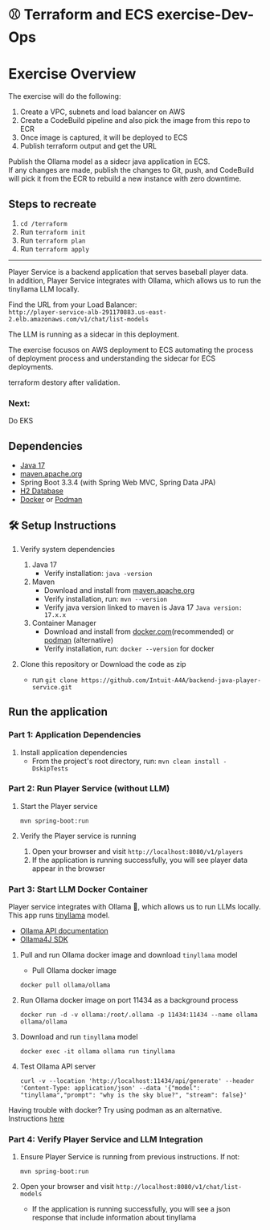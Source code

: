 # ⚾ Terraform and ECS exercise-Dev-Ops

# Exercise Overview

The exercise will do the following:

1. Create a VPC, subnets and load balancer on AWS  
2. Create a CodeBuild pipeline and also pick the image from this repo to ECR  
3. Once image is captured, it will be deployed to ECS  
4. Publish terraform output and get the URL  

Publish the Ollama model as a sidecr java application in ECS.  
If any changes are made, publish the changes to Git, push, and CodeBuild will pick it from the ECR to rebuild a new instance with zero downtime.

## Steps to recreate

1. `cd /terraform`  
2. Run `terraform init`  
3. Run `terraform plan`  
4. Run `terraform apply`  

---

Player Service is a backend application that serves baseball player data.  
In addition, Player Service integrates with Ollama, which allows us to run the tinyllama LLM locally.

Find the URL from your Load Balancer:  
`http://player-service-alb-291170883.us-east-2.elb.amazonaws.com/v1/chat/list-models`

The LLM is running as a sidecar in this deployment.


The exercise focusos on AWS deployment to ECS automating the process of deployment process and understanding the sidecar for ECS deployments. 

terraform destory after validation. 

### Next: 

Do EKS 





## Dependencies

- [Java 17](https://www.oracle.com/java/technologies/javase/jdk17-archive-downloads.html)
- [maven.apache.org](https://maven.apache.org/install.html)
- Spring Boot 3.3.4 (with Spring Web MVC, Spring Data JPA)
- [H2 Database](https://www.h2database.com/html/main.html)
- [Docker](https://www.docker.com/) or [Podman](https://podman.io/)

## 🛠️ Setup Instructions

1. Verify system dependencies
   1. Java 17
      - Verify installation: `java -version`
   2. Maven
      - Download and install from [maven.apache.org](https://maven.apache.org/install.html)
      - Verify installation, run: `mvn --version`
      - Verify java version linked to maven is Java 17 `Java version: 17.x.x`
   3. Container Manager
      - Download and install from [docker.com](https://www.docker.com/)(recommended) or [podman](https://podman.io/) (alternative)
      - Verify installation, run: `docker --version` for docker

2. Clone this repository or Download the code as zip
   - run `git clone https://github.com/Intuit-A4A/backend-java-player-service.git`

## Run the application

### Part 1: Application Dependencies

1. Install application dependencies
    - From the project's root directory, run: `mvn clean install -DskipTests`

### Part 2: Run Player Service (without LLM)

1. Start the Player service

   ```shell
   mvn spring-boot:run
   ```

2. Verify the Player service is running
      1. Open your browser and visit `http://localhost:8080/v1/players`
      2. If the application is running successfully, you will see player data appear in the browser

### Part 3: Start LLM Docker Container

Player service integrates with Ollama 🦙, which allows us to run LLMs locally. This app runs [tinyllama](https://ollama.com/library/tinyllama) model.

- [Ollama API documentation](https://github.com/ollama/ollama/blob/main/docs/api.md)
- [Ollama4J SDK](https://ollama4j.github.io/ollama4j/intro)

1. Pull and run Ollama docker image and download `tinyllama` model
   - Pull Ollama docker image

    ```shell
    docker pull ollama/ollama
    ```

2. Run Ollama docker image on port 11434 as a background process

    ```shell
    docker run -d -v ollama:/root/.ollama -p 11434:11434 --name ollama ollama/ollama
    ```

3. Download and run `tinyllama` model

    ```shell
    docker exec -it ollama ollama run tinyllama
    ```

4. Test Ollama API server

    ```curl
    curl -v --location 'http://localhost:11434/api/generate' --header 'Content-Type: application/json' --data '{"model": "tinyllama","prompt": "why is the sky blue?", "stream": false}'
    ```
Having trouble with docker? Try using podman as an alternative. Instructions [here](https://github.com/Intuit-A4A/backend-java-player-service/wiki/Supplemental-Materials:-Set-up-help#alternative-set-up-instructions)


### Part 4: Verify Player Service and LLM Integration

1. Ensure Player Service is running from previous instructions. If not:

    ```shell
    mvn spring-boot:run
    ```

2. Open your browser and visit `http://localhost:8080/v1/chat/list-models`
   - If the application is running successfully, you will see a json response that include information about tinyllama
